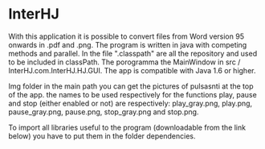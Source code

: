 # InterHJ
With this application it is possible to convert files from Word version 95 onwards in .pdf and .png. The program is written in java with competing methods and parallel. In the file ".classpath" are all the repository and used to be included in classPath. The porogramma the MainWindow in src / InterHJ.com.InterHJ.HJ.GUI. The app is compatible with Java 1.6 or higher.

Img folder in the main path you can get the pictures of pulsasnti at the top of the app. the names to be used respectively for the functions play, pause and stop (either enabled or not) are respectively: play_gray.png, play.png, pause_gray.png, pause.png, stop_gray.png and stop.png.

To import all libraries useful to the program (downloadable from the link below) you have to put them in the folder dependencies.
